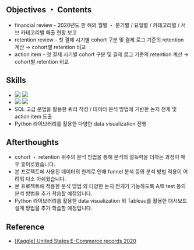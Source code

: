 ####
## Objectives ・ Contents
- financial review - 2020년도 한 해의 월별 ・ 분기별 / 요일별 / 카테고리별 / 서브 카테고리별 매출 현황 보고
- retention review - 첫 결제 시기별 cohort 구분 및 결제 로그 기준의 retention 계산 → cohort별 retention 비교
- action item - 첫 결제 시기별 cohort 구분 및 결제 로그 기준의 retention 계산 → cohort별 retention 비교
####
## Skills
-
    <div align="left"><img src="https://img.shields.io/badge/[MySQL]-JOIN / GROUP BY / Pivot Table / SubQuery / Window Functions 외 다수-4479A1"/>
    <img src="https://img.shields.io/badge/[data analysis]- AARRR / Classic ・ Rolling Retention / Cohort / Correlation-FF6600"/><br>
- 
    <div align="left"><img src="https://img.shields.io/badge/[Python]-pandas / matplotlib / seaborn-4479A1"/>
    <img src="https://img.shields.io/badge/[data visualization]-catplot / histplot / lineplot / heatmap / pie-FF6600"/><br>  
    
- <div align="left">SQL 고급 문법을 활용한 쿼리 작성 / 데이터 분석 방법에 기반한 논지 전개 및 action item 도출
- <div align="left">Python 라이브러리를 활용한 다양한 data visualization 진행<br>  
####
## Afterthoughts
- cohort ・ retention 위주의 분석 방법을 통해 분석의 설득력을 더하는 과정이 매우 흥미로웠습니다.
- 본 프로젝트에 사용된 데이터의 한계로 인해 funnel 분석 등의 분석 방법 적용이 어려워 다소 아쉬웠습니다.
- 본 프로젝트에 적용한 분석 방법 외 다양한 논지 전개가 가능하도록 A/B test 등의 분석 방법을 추가 학습할 예정입니다.
- Python 라이브러리를 활용한 data visualization 외 Tableau를 활용한 대시보드 설계 방법을 추가 학습할 예정입니다.
####
## Reference
- [[Kaggle] United States E-Commerce records 2020](https://www.kaggle.com/datasets/ammaraahmad/us-ecommerce-record-2020)
####

